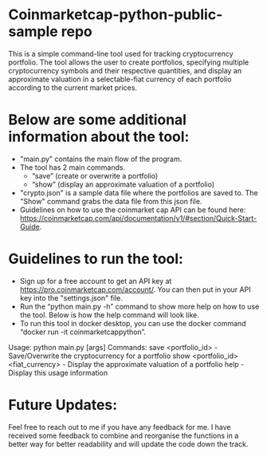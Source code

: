# Coinmarketcap-python-public-sample repo
This is a simple command-line tool used for tracking cryptocurrency portfolio. 
The tool allows the user to create portfolios, specifying multiple cryptocurrency symbols and their respective quantities, and display an approximate valuation in a selectable-fiat currency of each portfolio according to the current market prices.

# Below are some additional information about the tool:
- "main.py" contains the main flow of the program.
- The tool has 2 main commands.
    - “save” (create or overwrite a portfolio)
    - “show” (display an approximate valuation of a portfolio)
- "crypto.json" is a sample data file where the portfolios are saved to. The "Show" command grabs the data file from this json file. 
- Guidelines on how to use the coinmarket cap API can be found here: https://coinmarketcap.com/api/documentation/v1/#section/Quick-Start-Guide.

# Guidelines to run the tool:
- Sign up for a free account to get an API key at https://pro.coinmarketcap.com/account/. You can then put in your API key into the "settings.json" file. 
- Run the “python main.py -h” command to show more help on how to use the tool. Below is how the help command will look like. 
- To run this tool in docker desktop, you can use the docker command “docker run -it coinmarketcappython”.

Usage: python main.py <command> [args]
Commands:
save <portfolio_id> <Crypto Symbol=Units,Crypto Symbol=Units,...> - Save/Overwrite the cryptocurrency for a portfolio
show <portfolio_id> <fiat_currency> - Display the approximate valuation of a portfolio
help - Display this usage information

# Future Updates: 
Feel free to reach out to me if you have any feedback for me. I have received some feedback to combine and reorganise the functions in a better way for better readability and will update the code down the track. 